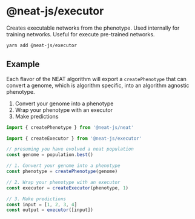 # @neat-js/executor

Creates executable networks from the phenotype. Used internally for training networks. Useful for execute pre-trained networks.

```sh
yarn add @neat-js/executor
```

## Example

Each flavor of the NEAT algorithm will export a `createPhenotype` that can convert a genome, which is algorithm specific, into an algorithm agnostic phenotype.

1. Convert your genome into a phenotype
2. Wrap your phenotype with an executor
3. Make predictions

```ts
import { createPhenotype } from '@neat-js/neat'

import { createExecutor } from '@neat-js/executor'

// presuming you have evolved a neat population
const genome = population.best()

// 1. Convert your genome into a phenotype
const phenotype = createPhenotype(genome)

// 2. Wrap your phenotype with an executor
const executor = createExecutor(phenotype, 1)

// 3. Make predictions
const input = [1, 2, 3, 4]
const output = executor([input])
```
